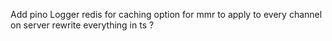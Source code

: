 Add pino Logger
redis for caching
option for mmr to apply to every channel on server
rewrite everything in ts ?